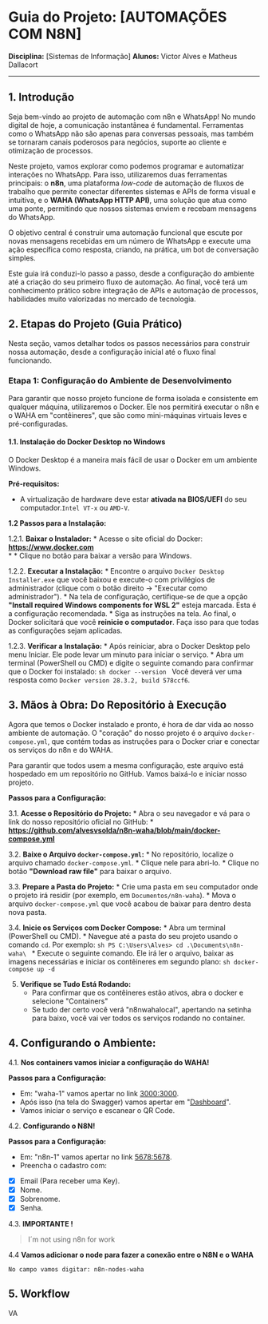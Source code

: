 
# Guia do Projeto: [AUTOMAÇÕES COM N8N]


**Disciplina:** [Sistemas de Informação]
**Alunos:** Victor Alves e Matheus Dallacort 

---

## 1. Introdução

Seja bem-vindo ao projeto de automação com n8n e WhatsApp! No mundo digital de hoje, a comunicação instantânea é fundamental. Ferramentas como o WhatsApp não são apenas para conversas pessoais, mas também se tornaram canais poderosos para negócios, suporte ao cliente e otimização de processos.

Neste projeto, vamos explorar como podemos programar e automatizar interações no WhatsApp. Para isso, utilizaremos duas ferramentas principais: o **n8n**, uma plataforma *low-code* de automação de fluxos de trabalho que permite conectar diferentes sistemas e APIs de forma visual e intuitiva, e o **WAHA (WhatsApp HTTP API)**, uma solução que atua como uma ponte, permitindo que nossos sistemas enviem e recebam mensagens do WhatsApp.

O objetivo central é construir uma automação funcional que escute por novas mensagens recebidas em um número de WhatsApp e execute uma ação específica como resposta, criando, na prática, um bot de conversação simples.

Este guia irá conduzi-lo passo a passo, desde a configuração do ambiente até a criação do seu primeiro fluxo de automação. Ao final, você terá um conhecimento prático sobre integração de APIs e automação de processos, habilidades muito valorizadas no mercado de tecnologia.

## 2. Etapas do Projeto (Guia Prático)

Nesta seção, vamos detalhar todos os passos necessários para construir nossa automação, desde a configuração inicial até o fluxo final funcionando.

### Etapa 1: Configuração do Ambiente de Desenvolvimento

Para garantir que nosso projeto funcione de forma isolada e consistente em qualquer máquina, utilizaremos o Docker. Ele nos permitirá executar o n8n e o WAHA em "contêineres", que são como mini-máquinas virtuais leves e pré-configuradas.

#### 1.1. Instalação do Docker Desktop no Windows

O Docker Desktop é a maneira mais fácil de usar o Docker em um ambiente Windows.

**Pré-requisitos:**
* A virtualização de hardware deve estar **ativada na BIOS/UEFI** do seu computador.`Intel VT-x` ou `AMD-V`.

**1.2 Passos para a Instalação:**

1.2.1.  **Baixar o Instalador:**
    * Acesse o site oficial do Docker: **https://www.docker.com**    
    * * Clique no botão para baixar a versão para Windows.

1.2.2.  **Executar a Instalação:**
    * Encontre o arquivo `Docker Desktop Installer.exe` que você baixou e execute-o com privilégios de administrador (clique com o botão direito -> "Executar como administrador").
    * Na tela de configuração, certifique-se de que a opção **"Install required Windows components for WSL 2"** esteja marcada. Esta é a configuração recomendada.
    * Siga as instruções na tela. Ao final, o Docker solicitará que você **reinicie o computador**. Faça isso para que todas as configurações sejam aplicadas.

1.2.3.  **Verificar a Instalação:**
    * Após reiniciar, abra o Docker Desktop pelo menu Iniciar. Ele pode levar um minuto para iniciar o serviço.
    * Abra um terminal (PowerShell ou CMD) e digite o seguinte comando para confirmar que o Docker foi instalado:
        ```sh
        docker --version
        ```
        Você deverá ver uma resposta como `Docker version 28.3.2, build 578ccf6`.

## 3. Mãos à Obra: Do Repositório à Execução

Agora que temos o Docker instalado e pronto, é hora de dar vida ao nosso ambiente de automação. O "coração" do nosso projeto é o arquivo `docker-compose.yml`, que contém todas as instruções para o Docker criar e conectar os serviços do n8n e do WAHA.

Para garantir que todos usem a mesma configuração, este arquivo está hospedado em um repositório no GitHub. Vamos baixá-lo e iniciar nosso projeto.

**Passos para a Configuração:**

3.1.  **Acesse o Repositório do Projeto:**
    * Abra o seu navegador e vá para o link do nosso repositório oficial no GitHub:
        * **https://github.com/alvesvsolda/n8n-waha/blob/main/docker-compose.yml**

3.2.  **Baixe o Arquivo `docker-compose.yml`:**
    * No repositório, localize o arquivo chamado `docker-compose.yml`.
    * Clique nele para abri-lo.
    * Clique no botão **"Download raw file"** para baixar o arquivo.


3.3.  **Prepare a Pasta do Projeto:**
    * Crie uma pasta em seu computador onde o projeto irá residir (por exemplo, em `Documentos/n8n-waha`).
    * Mova o arquivo `docker-compose.yml` que você acabou de baixar para dentro desta nova pasta.

3.4.  **Inicie os Serviços com Docker Compose:**
    * Abra um terminal (PowerShell ou CMD).
    * Navegue até a pasta do seu projeto usando o comando `cd`. Por exemplo:
        ```sh
        PS C:\Users\Alves> cd .\Documents\n8n-waha\
        ```
    * Execute o seguinte comando. Ele irá ler o arquivo, baixar as imagens necessárias e iniciar os contêineres em segundo plano:
        ```sh
        docker-compose up -d
        ```

5.  **Verifique se Tudo Está Rodando:**
    * Para confirmar que os contêineres estão ativos, abra o docker e selecione "Containers"
    * Se tudo der certo você verá "n8nwahalocal", apertando na setinha para baixo, você vai ver todos os serviços rodando no container.

## 4. Configurando o Ambiente: 

4.1.  **Nos containers vamos iniciar a configuração do WAHA!**

**Passos para a Configuração:**

 * Em: "waha-1" vamos apertar no link [3000:3000](http://localhost:3000).
 * Após isso (na tela do Swagger) vamos apertar em "[Dashboard](http://localhost:3000/dashboard)".
 * Vamos iniciar o serviço e escanear o QR Code.
 
4.2.  **Configurando o N8N!**

**Passos para a Configuração:**

 * Em: "n8n-1" vamos apertar no link [5678:5678](http://localhost:5678).
 * Preencha o cadastro com:
 - [x] Email (Para receber uma Key).
 - [x] Nome.
 - [x] Sobrenome.
 - [x] Senha.

4.3.  **IMPORTANTE !**

> I´m not using n8n for work

4.4 **Vamos adicionar o node para fazer a conexão entre o N8N e o WAHA**

	No campo vamos digitar: n8n-nodes-waha

## 5. Workflow

VA
<!--stackedit_data:
eyJoaXN0b3J5IjpbLTczNTM0MzczMCwtMTc0NzMyMDUwMywtMT
c2NTYxNDAyNV19
-->